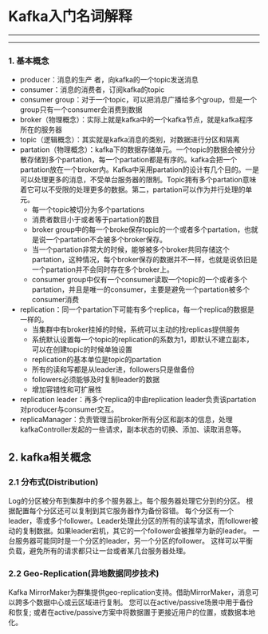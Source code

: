 # Kafka入门名词解释
---
---
### 1. 基本概念
- producer：消息的生产 者，向kafka的一个topic发送消息
- consumer：消息的消费者，订阅kafka的topic
- consumer group：对于一个topic，可以把消息广播给多个group，但是一个group只有一个consumer会消费到数据
- broker（物理概念）：实际上就是kafka中的一个kafka节点，就是kafka程序所在的服务器
- topic（逻辑概念）：其实就是kafka消息的类别，对数据进行分区和隔离
- partation（物理概念）：kafka下的数据存储单元。一个topic的数据会被分分散存储到多个partation，每一个partation都是有序的。kafka会把一个partation放在一个broker内。Kafka中采用partation的设计有几个目的。一是可以处理更多的消息，不受单台服务器的限制。Topic拥有多个partation意味着它可以不受限的处理更多的数据。第二，partation可以作为并行处理的单元。
	- 每一个topic被切分为多个partations
	- 消费者数目小于或者等于partation的数目
	- broker group中的每一个broke保存topic的一个或者多个partation，也就是说一个partation不会被多个broker保存。
	- 当一个partation非常大的时候，能够被多个broker共同存储这个partation，这种情况，每个broker保存的数据并不一样，也就是说依旧是一个partation并不会同时存在多个broker上。
	- consumer group中仅有一个consumer读取一个topic的一个或者多个partation，并且是唯一的consumer，主要是避免一个partation被多个consumer消费
- replication：同一个partation下可能有多个replica，每一个replica的数据是一样的。
	- 当集群中有broker挂掉的时候，系统可以主动的找replicas提供服务
	- 系统默认设置每一个topic的replication的系数为1，即默认不建立副本，可以在创建topic的时候单独设置
	- replication的基本单位是topic的partation
	- 所有的读和写都是从leader进，followers只是做备份
	- followers必须能够及时复制leader的数据
	- 增加容错性和可扩展性
- replication leader：再多个replica的中由replication leader负责该partation对producer与consumer交互。
- replicaManager：负责管理当前broker所有分区和副本的信息，处理kafkaController发起的一些请求，副本状态的切换、添加、读取消息等。

## 2. kafka相关概念
### 2.1 分布式(Distribution)
Log的分区被分布到集群中的多个服务器上。每个服务器处理它分到的分区。 根据配置每个分区还可以复制到其它服务器作为备份容错。 每个分区有一个leader，零或多个follower。Leader处理此分区的所有的读写请求，而follower被动的复制数据。如果leader宕机，其它的一个follower会被推举为新的leader。 一台服务器可能同时是一个分区的leader，另一个分区的follower。 这样可以平衡负载，避免所有的请求都只让一台或者某几台服务器处理。


### 2.2 Geo-Replication(异地数据同步技术)
Kafka MirrorMaker为群集提供geo-replication支持。借助MirrorMaker，消息可以跨多个数据中心或云区域进行复制。 您可以在active/passive场景中用于备份和恢复; 或者在active/passive方案中将数据置于更接近用户的位置，或数据本地化。